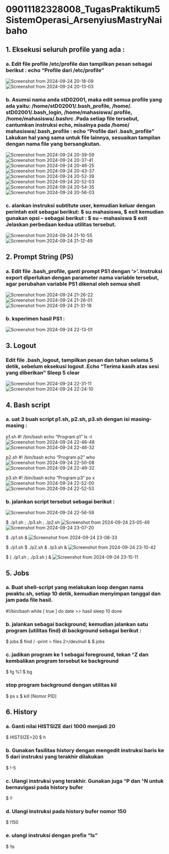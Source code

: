 # 09011182328008_TugasPraktikum5SistemOperasi_ArsenyiusMastryNaibaho

## 1. Eksekusi seluruh profile yang ada :
### a. Edit file profile /etc/profile dan tampilkan pesan sebagai berikut : echo “Profile dari /etc/profile”
![Screenshot from 2024-09-24 20-18-09](https://github.com/user-attachments/assets/12e2b445-3a21-438a-88be-754565d9fd0e)
![Screenshot from 2024-09-24 20-13-03](https://github.com/user-attachments/assets/5b7409c5-6744-4807-8380-f922b2f75687)


### b. Asumsi nama anda stD02001, maka edit semua profile yang ada yaitu: /home/stD02001/.bash_profile, /home/. stD02001/.bash_login, /home/mahasiswa/.profile, /home/mahasiswa/.bashrc .Pada setiap file tersebut, cantumkan instruksi echo, misalnya pada /home/ mahasiswa/.bash_profile : echo “Profile dari .bash_profile” Lakukan hal yang sama untuk file lainnya, sesuaikan tampilan dengan nama file yang bersangkutan.
![Screenshot from 2024-09-24 20-39-59](https://github.com/user-attachments/assets/e0c7223d-9cfb-4061-9d28-c2d90dd24366)
![Screenshot from 2024-09-24 20-37-41](https://github.com/user-attachments/assets/305ec04b-9d39-4325-b43b-7b9b40018095)
![Screenshot from 2024-09-24 20-46-25](https://github.com/user-attachments/assets/f860a5f8-3793-46bf-8f06-019262d9aebe)
![Screenshot from 2024-09-24 20-43-37](https://github.com/user-attachments/assets/f3e8633c-633a-4621-9d5a-80b2e99e8538)
![Screenshot from 2024-09-24 20-52-39](https://github.com/user-attachments/assets/50c8f724-8766-491a-8c59-8859840e4c14)
![Screenshot from 2024-09-24 20-52-03](https://github.com/user-attachments/assets/673a4f2c-3e11-477e-8c0f-3bdcb83c061d)
![Screenshot from 2024-09-24 20-54-35](https://github.com/user-attachments/assets/ce6078d9-9168-4d6f-985c-8ff0a3ad6114)
![Screenshot from 2024-09-24 20-56-03](https://github.com/user-attachments/assets/ea3957ed-a40b-453e-b21f-9abaf6094082)

### c. alankan instruksi subtitute user, kemudian keluar dengan perintah exit sebagai berikut: $ su mahasiswa, $ exit kemudian gunakan opsi – sebagai berikut : $ su – mahasiswa $ exit Jelaskan perbedaan kedua utilitas tersebut.
![Screenshot from 2024-09-24 21-10-55](https://github.com/user-attachments/assets/3f1d96e3-510d-4ed4-8bf6-8dea803c1506)
![Screenshot from 2024-09-24 21-12-49](https://github.com/user-attachments/assets/ee1c676f-e066-4080-8893-d65f1e7b2488)

## 2. Prompt String (PS)
### a. Edit file .bash_profile, ganti prompt PS1 dengan ‘>’. Instruksi export diperlukan dengan parameter nama variable tersebut, agar perubahan variable PS1 dikenal oleh semua shell
![Screenshot from 2024-09-24 21-26-22](https://github.com/user-attachments/assets/b010f9e8-eeb5-48d6-b558-78a38e7ceae1)
![Screenshot from 2024-09-24 21-26-01](https://github.com/user-attachments/assets/98d3809e-9f99-4477-baa5-660ffcce9748)
![Screenshot from 2024-09-24 21-31-18](https://github.com/user-attachments/assets/cd1b3304-bd03-45ef-b220-31143f1a52a6)

### b. ksperimen hasil PS1 :
![Screenshot from 2024-09-24 22-13-01](https://github.com/user-attachments/assets/6ae1682d-18a2-4bd0-85a1-7956cbecb3ae)

## 3. Logout
### Edit file .bash_logout, tampilkan pesan dan tahan selama 5 detik, sebelum eksekusi logout .Echo “Terima kasih atas sesi yang diberikan”  Sleep 5  clear
![Screenshot from 2024-09-24 22-31-11](https://github.com/user-attachments/assets/01bce0a0-c59c-4822-bc9c-a0471f9d3c43)
![Screenshot from 2024-09-24 22-24-10](https://github.com/user-attachments/assets/c6cb2746-6a46-4b23-9e35-2e7224957336)

## 4. Bash script
### a. uat 3 buah script p1.sh, p2.sh, p3.sh dengan isi masing-masing : 
p1.sh 
#! /bin/bash
echo “Program p1”
ls –l
![Screenshot from 2024-09-24 22-46-48](https://github.com/user-attachments/assets/a361e249-a70b-44a4-bcde-f337cddb36f2)
![Screenshot from 2024-09-24 22-46-32](https://github.com/user-attachments/assets/c73227a8-172b-426f-b7d3-9b1ca4f86809)

p2.sh
#! /bin/bash
echo “Program p2”
who
![Screenshot from 2024-09-24 22-50-08](https://github.com/user-attachments/assets/1428eca4-fea2-4f3b-81e7-3881730957bd)
![Screenshot from 2024-09-24 22-49-32](https://github.com/user-attachments/assets/919b3ff8-b327-4962-a299-c7d50930e8c2)

p3.sh
#! /bin/bash
echo “Program p3”
ps x
![Screenshot from 2024-09-24 22-52-00](https://github.com/user-attachments/assets/596ca918-9785-4a97-9a56-220856ab8b26)
![Screenshot from 2024-09-24 22-52-53](https://github.com/user-attachments/assets/bee47bf7-4ddf-47fa-b249-e75abdcd5889)

### b. jalankan script tersebut sebagai berikut :
![Screenshot from 2024-09-24 22-56-59](https://github.com/user-attachments/assets/7a6a0e6f-0ed6-4833-b02c-f713554a4743)

$ ./p1.sh ; ./p3.sh ; ./p2.sh
![Screenshot from 2024-09-24 23-05-49](https://github.com/user-attachments/assets/df3b8864-987e-4fe1-9907-52b4fe98db01)
![Screenshot from 2024-09-24 23-07-20](https://github.com/user-attachments/assets/994b80a2-57ce-4c21-b635-29a2d9911ed2)

$ ./p1.sh &
![Screenshot from 2024-09-24 23-08-33](https://github.com/user-attachments/assets/3784662e-2b51-4c5e-87e3-8b8af8e78929)

$ ./p1.sh $ ./p2.sh & ./p3.sh &
![Screenshot from 2024-09-24 23-10-42](https://github.com/user-attachments/assets/2c10ad17-d102-42e0-81de-d2a889593583)

$ ( ./p1.sh ; ./p3.sh ) &
![Screenshot from 2024-09-24 23-15-11](https://github.com/user-attachments/assets/0e47b0a0-afcc-4e78-96f8-cd72b5abe326)

## 5. Jobs
### a. Buat shell-script yang melakukan loop dengan nama pwaktu.sh, setiap 10 detik, kemudian menyimpan tanggal dan jam pada file hasil.
#!/bin/bash
while [ true ]
do
date >> hasil
sleep 10
done

### b. jalankan sebagai background; kemudian jalankan satu program (utilitas find) di background sebagai berikut :
$ jobs
$ find / -print > files 2>/dev/null &
$ jobs

### c. jadikan program ke 1 sebagai foreground, tekan ^Z dan kembalikan program tersebut ke background
$ fg %1
$ bg

### stop program background dengan utilitas kil
$ ps x
$ kill [Nomor PID]

## 6. History
### a. Ganti nilai HISTSIZE dari 1000 menjadi 20
$ HISTSIZE=20
$ h

### b. Gunakan fasilitas history dengan mengedit instruksi baris ke 5 dari instruksi yang terakhir dilakukan
$ !-5

### c. Ulangi instruksi yang terakhir. Gunakan juga ^P dan ^N untuk bernavigasi pada history bufer
$ !!

### d. Ulangi instruksi pada history bufer nomor 150
$ !150

### e. ulangi instruksi dengan prefix “ls”
$ !ls
